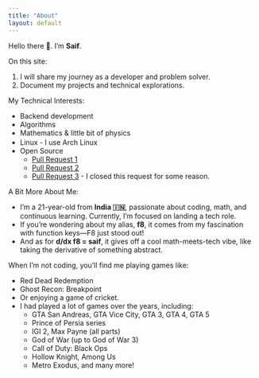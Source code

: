 ```yaml
---
title: "About"
layout: default
---
```


Hello there 👋. I’m **Saif**.

On this site:

1. I will share my journey as a developer and problem solver.
2. Document my projects and technical explorations.


My Technical Interests:

- Backend development
- Algorithms
- Mathematics & little bit of physics
- Linux - I use Arch Linux  <div style="display: inline-block;"><img src="../images/archlinux.svg" width=16></div>
- Open Source
  - [Pull Request 1](https://github.com/mehmetemineker/flappy-bird/pull/4/files)
  - [Pull Request 2](https://github.com/khanshoaib3/PicturePuzzle/pull/1/commits/8e896d48592e348fd84c139a3de88373d03c0e71)
  - [Pull Request 3](https://github.com/mehmetemineker/flappy-bird/pull/5/files) - I closed this request for some reason.

A Bit More About Me:

- I’m a 21-year-old from **India 🇮🇳**, passionate about coding, math, and continuous learning. Currently, I’m focused on landing a tech role.
- If you’re wondering about my alias, **f8**, it comes from my fascination with function keys—F8 just stood out! 
- And as for **d/dx f8 = saif**, it gives off a cool math-meets-tech vibe, like taking the derivative of something abstract.

When I’m not coding, you’ll find me playing games like:

- Red Dead Redemption 
- Ghost Recon: Breakpoint 
- Or enjoying a game of cricket.
- I had played a lot of games over the years, including:
  - GTA San Andreas, GTA Vice City, GTA 3, GTA 4, GTA 5
  - Prince of Persia series
  - IGI 2, Max Payne (all parts)
  - God of War (up to God of War 3)
  - Call of Duty: Black Ops
  - Hollow Knight, Among Us
  - Metro Exodus, and many more!

